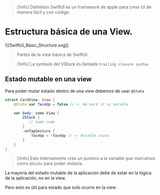 > [!info] Definition
>  SwiftUI es un framework de apple para crear UI de manera fácil y con código.

# Estructura básica de una View.

![[SwiftUI_Basic_Structure.svg]]
> Partes de la view básica de SwiftUI.

> [!info] 
> La syntaxis del VStack es llamada `trailing closure syntax` 

## Estado mutable en una view

Para poder mutar estado dentro de una view debemos de usar `@State`
 ```swift
struct CardView: View {
    @State var faceUp = false // <- We mark it as mutable

    var body: some View {
        ZStack {
			// Some code
        }
        .onTapGesture {
            faceUp = !faceUp // <- Mutable state.
        }
    }
}
 ```

> [!info]
> Esto internamente crea un puntero a la variable que marcamos como `@State`
> para poder mutarla.

La mayoría del estado mutable de la aplicación debe de estar en la lógica de la aplicación, no en la view.

Pero esto es útil para estado que solo ocurre en la view.
